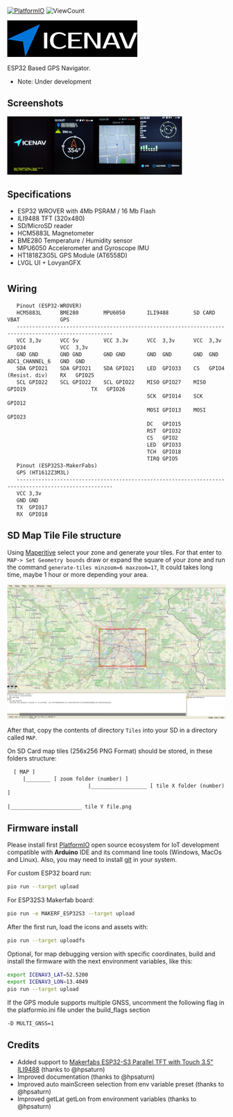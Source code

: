 [![PlatformIO](https://github.com/jgauchia/IceNav-v3/workflows/PlatformIO/badge.svg)](https://github.com/jgauchia/IceNav-v3/actions/) ![ViewCount](https://views.whatilearened.today/views/github/jgauchia/IceNav-v3.svg)


![icenav_logo](images/icenav_logo.png)

ESP32 Based GPS Navigator.
* Note: Under development

## Screenshots
<img src="images/screenshot_1.png" width="20%" height="20%"><img src="images/screenshot_2.png" width="20%" height="20%"><img src="images/screenshot_3.png" width="20%" height="20%"><img src="images/screenshot_4.png" width="20%" height="20%">

## Specifications

* ESP32 WROVER with 4Mb PSRAM / 16 Mb Flash
* ILI9488 TFT (320x480)
* SD/MicroSD reader
* HCM5883L Magnetometer
* BME280   Temperature / Humidity sensor
* MPU6050  Accelerometer and Gyroscope IMU
* HT1818Z3G5L GPS Module (AT6558D)
* LVGL UI + LovyanGFX


#

## Wiring

       Pinout (ESP32-WROVER)
       HCM5883L      BME280        MPU6050       ILI9488        SD CARD        VBAT             GPS
       -----------------------------------------------------------------------------------------------------
       VCC 3,3v      VCC 5v        VCC 3.3v      VCC  3,3v      VCC  3,3v      GPIO34           VCC  3,3v
       GND GND       GND GND       GND GND       GND  GND       GND  GND       ADC1_CHANNEL_6   GND  GND
       SDA GPIO21    SDA GPIO21    SDA GPIO21    LED  GPIO33    CS   GPIO4     (Resist. div)    RX   GPIO25
       SCL GPIO22    SCL GPIO22    SCL GPIO22    MISO GPIO27    MISO GPIO19                     TX   GPIO26
                                                 SCK  GPIO14    SCK  GPIO12
                                                 MOSI GPIO13    MOSI GPIO23
                                                 DC   GPIO15
                                                 RST  GPIO32
                                                 CS   GPIO2
                                                 LED  GPIO33
                                                 TCH  GPIO18
                                                 TIRQ GPIO5
       Pinout (ESP32S3-MakerFabs)
       GPS (HT1612Z3M3L)
       -----------------------------------------------------------------------------------------------------
       VCC 3,3v
       GND GND
       TX  GPIO17
       RX  GPIO18

## SD Map Tile File structure

Using [Maperitive](http://maperitive.net/) select your zone and generate your tiles. For that enter to `MAP-> Set Geometry bounds` draw or expand the square of your zone and run the command `generate-tiles minzoom=6 maxzoom=17`, It could takes long time, maybe 1 hour or more depending your area.

![Maperitive zone selection](images/maperitive_zone_selection.jpg)

After that, copy the contents of directory `Tiles` into your SD in a directory called `MAP`.

On SD Card map tiles (256x256 PNG Format) should be stored, in these folders structure:

      [ MAP ]
         |________ [ zoom folder (number) ]
                              |__________________ [ tile X folder (number) ]
                                                             |_______________________ tile Y file.png

## Firmware install

Please install first [PlatformIO](http://platformio.org/) open source ecosystem for IoT development compatible with **Arduino** IDE and its command line tools (Windows, MacOs and Linux). Also, you may need to install [git](http://git-scm.com/) in your system. 

For custom ESP32 board run:

```bash
pio run --target upload
```

For ESP32S3 Makerfab board:

```bash
pio run -e MAKERF_ESP32S3 --target upload
```

After the first run, load the icons and assets with:

```bash
pio run --target uploadfs
```

Optional, for map debugging version with specific coordinates, build and install the firmware with the next environment variables, like this:

```bash
export ICENAV3_LAT=52.5200
export ICENAV3_LON=13.4049
pio run --target upload
```

If the GPS module supports multiple GNSS, uncomment the following flag in the platformio.ini file under the build_flags section

```bash
-D MULTI_GNSS=1
```

## Credits

* Added support to [Makerfabs ESP32-S3 Parallel TFT with Touch 3.5" ILI9488](https://www.makerfabs.com/esp32-s3-parallel-tft-with-touch-ili9488.html) (thanks to @hpsaturn)
* Improved documentation (thanks to @hpsaturn)
* Improved auto mainScreen selection from env variable preset (thanks to @hpsaturn)
* Improved getLat getLon from environment variables (thanks to @hpsaturn)
